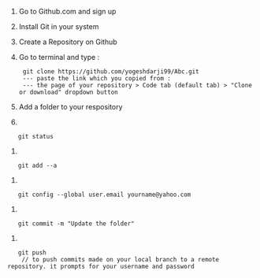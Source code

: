 1. Go to Github.com and sign up
1. Install Git in your system
1. Create a Repository on Github
1. Go to terminal and type :
 
        git clone https://github.com/yogeshdarji99/Abc.git 
        --- paste the link which you copied from :        
        --- the page of your repository > Code tab (default tab) > "Clone or download" dropdown button 
1. Add a folder to your respository
1. 

       git status 
       
1.

       git add --a 
1. 

       git config --global user.email yourname@yahoo.com
1. 

       git commit -m "Update the folder" 
1.

       git push
        // to push commits made on your local branch to a remote repository. it prompts for your username and password
 
